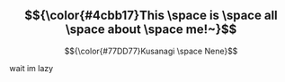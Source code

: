 ## $${\color{#4cbb17}This \space is \space all \space about \space me!~}$$

$${\color{#77DD77}Kusanagi \space Nene}$$

wait im lazy
